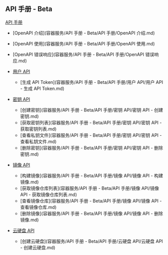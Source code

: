 ## API 手册 - Beta

[API 手册]()

* [OpenAPI 介绍](容器服务/API 手册 - Beta/API 手册/OpenAPI 介绍.md)
* [OpenAPI 使用](容器服务/API 手册 - Beta/API 手册/OpenAPI 使用.md)
* [OpenAPI 错误响应](容器服务/API 手册 - Beta/API 手册/OpenAPI 错误响应.md)
* [用户 API]()

  * [生成 API Token](容器服务/API 手册 - Beta/API 手册/用户 API/用户 API - 生成 API Token.md)

* [密钥 API]()

  * [创建密钥](容器服务/API 手册 - Beta/API 手册/密钥 API/密钥 API - 创建密钥.md)
  * [获取密钥列表](容器服务/API 手册 - Beta/API 手册/密钥 API/密钥 API - 获取密钥列表.md)
  * [查看私钥文件](容器服务/API 手册 - Beta/API 手册/密钥 API/密钥 API - 查看私钥文件.md)
  * [删除密钥](容器服务/API 手册 - Beta/API 手册/密钥 API/密钥 API - 删除密钥.md)

* [镜像 API]()

  * [构建镜像](容器服务/API 手册 - Beta/API 手册/镜像 API/镜像 API - 构建镜像.md)
  * [获取镜像仓库列表](容器服务/API 手册 - Beta/API 手册/镜像 API/镜像 API - 获取镜像仓库列表.md)
  * [查看镜像仓库](容器服务/API 手册 - Beta/API 手册/镜像 API/镜像 API - 查看镜像仓库.md)
  * [删除镜像](容器服务/API 手册 - Beta/API 手册/镜像 API/镜像 API - 删除镜像.md)

* [云硬盘 API]()

  * [创建云硬盘](容器服务/API 手册 - Beta/API 手册/云硬盘 API/云硬盘 API - 创建云硬盘.md)